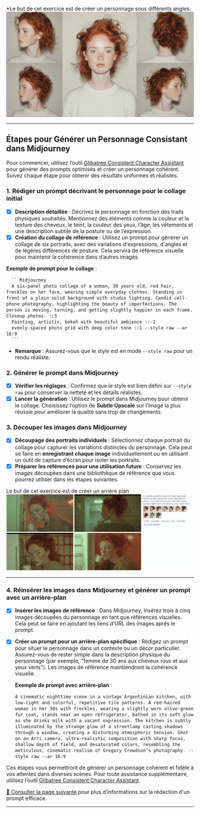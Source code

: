 <style>.md-footer{display:none;}</style>
<style>.md-header{display:none;}</style>
*Le but de cet exercice est de créer un personnage sous différents angles.
<img src="../assets/image/03_nina_differents_angles.png">
***


## Étapes pour Générer un Personnage Consistant dans Midjourney

Pour commencer, utilisez l’outil [Glibatree Consistent Character Assistant](https://chatgpt.com/g/g-hfOosvOH7-glibatree-consistent-character-assistant) pour générer des prompts optimisés et créer un personnage cohérent. Suivez chaque étape pour obtenir des résultats uniformes et réalistes.

### 1. **Rédiger un prompt décrivant le personnage pour le collage initial**
  - [x] **Description détaillée** : Décrivez le personnage en fonction des traits physiques souhaités. Mentionnez des éléments comme la couleur et la texture des cheveux, le teint, la couleur des yeux, l’âge, les vêtements et une description subtile de la posture ou de l’expression.<br>
  - [x] **Création du collage de référence** : Utilisez un prompt pour générer un collage de six portraits, avec des variations d'expressions, d'angles et de légères différences de posture. Cela servira de référence visuelle pour maintenir la cohérence dans d’autres images.<br>

**Exemple de prompt pour le collage** :<br>

      ```Midjourney
      A six-panel photo collage of a woman, 30 years old, red hair, freckles on her face, wearing simple everyday clothes. Standing in front of a plain solid background with studio lighting. Candid cell-phone photography, highlighting the beauty of imperfections. The person is moving, turning, and getting slightly happier in each frame. Closeup photos. ::3 
      Painting, artistic, bokeh with beautiful ambience ::-1 
      evenly-spaced photo grid with deep color tone ::1 --style raw --ar 16:9
      ```
   - **Remarque** : Assurez-vous que le style est en mode `--style raw` pour un rendu réaliste.<br>

### 2. **Générer le prompt dans Midjourney**
  - [x] **Vérifier les réglages** : Confirmez que le style est bien défini sur `--style raw` pour conserver la netteté et les détails réalistes.<br>
  - [x] **Lancer la génération** : Utilisez le prompt dans Midjourney pour obtenir le collage. Choisissez l’option de **Subtle Upscale** sur l’image la plus réussie pour améliorer la qualité sans trop de changements.<br>

### 3. **Découper les images dans Midjourney**
  - [x] **Découpage des portraits individuels** : Sélectionnez chaque portrait du collage pour capturer les variations distinctes du personnage. Cela peut se faire en **enregistrant chaque image** individuellement ou en utilisant un outil de capture d’écran pour isoler les portraits.<br>
  - [x] **Préparer les références pour une utilisation future** : Conservez les images découpées dans une bibliothèque de référence que vous pourrez utiliser dans les étapes suivantes.<br>

Le but de cet exercice est de créer un arrière plan
<img src="../assets/image/03_nina_differents_backgrounds.png">
***

### 4. **Réinsérer les images dans Midjourney et générer un prompt avec un arrière-plan**<br>
  - [x] **Insérer les images de référence** : Dans Midjourney, insérez trois à cinq images découpées du personnage en tant que références visuelles. Cela peut se faire en ajoutant les liens d’URL des images après le prompt.<br>
  - [x] **Créer un prompt pour un arrière-plan spécifique** : Rédigez un prompt pour situer le personnage dans un contexte ou un décor particulier. Assurez-vous de rester simple dans la description physique du personnage (par exemple, "femme de 30 ans aux cheveux roux et aux yeux verts"). Les images de référence maintiendront la cohérence visuelle.<br>

      **Exemple de prompt avec arrière-plan** :<br>
      ```Midjourney
      A cinematic nighttime scene in a vintage Argentinian kitchen, with low-light and colorful, repetitive tile patterns. A red-haired woman in her 30s with freckles, wearing a slightly worn olive-green fur coat, stands near an open refrigerator, bathed in its soft glow as she drinks milk with a vacant expression. The kitchen is subtly illuminated by the strange glow of a streetlamp casting shadows through a window, creating a disturbing atmospheric tension. Shot on an Arri camera, ultra-realistic composition with sharp focus, shallow depth of field, and desaturated colors, resembling the meticulous, cinematic realism of Gregory Crewdson’s photography. --style raw --ar 16:9
      ```

Ces étapes vous permettront de générer un personnage cohérent et fidèle à vos attentes dans diverses scènes. Pour toute assistance supplémentaire, utilisez l’outil [Glibatree Consistent Character Assistant](https://chatgpt.com/g/g-hfOosvOH7-glibatree-consistent-character-assistant).

[📖 Consulter la page suivante](../ai/prompt.md) pour plus d’informations sur la rédaction d'un prompt efficace.<br>
***



